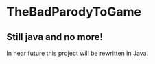 # TheBadParodyToGame

## Still java and no more!

In near future this project will be rewritten in Java.
